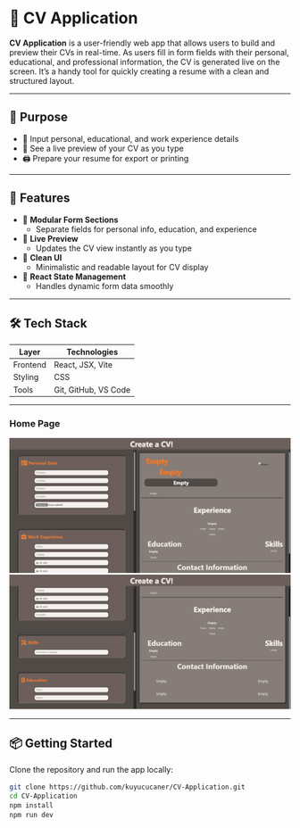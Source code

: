 # 📄 CV Application

**CV Application** is a user-friendly web app that allows users to build and preview their CVs in real-time. As users fill in form fields with their personal, educational, and professional information, the CV is generated live on the screen. It’s a handy tool for quickly creating a resume with a clean and structured layout. 

---

## 🎯 Purpose

- 👤 Input personal, educational, and work experience details
- 🧾 See a live preview of your CV as you type
- 🖨️ Prepare your resume for export or printing

---

## 🚀 Features

- 🧩 **Modular Form Sections**
  - Separate fields for personal info, education, and experience
- 🔄 **Live Preview**
  - Updates the CV view instantly as you type
- 🎨 **Clean UI**
  - Minimalistic and readable layout for CV display
- 🧠 **React State Management**
  - Handles dynamic form data smoothly

---

## 🛠️ Tech Stack

| Layer         | Technologies         |
|---------------|----------------------|
| Frontend      | React, JSX, Vite     |
| Styling       | CSS                  |
| Tools         | Git, GitHub, VS Code |

---


###  Home Page
<img src="./assets/home.png" width="600"/>

<img src="./assets/home2.png" width="600"/>

---
## 📦 Getting Started

Clone the repository and run the app locally:

```bash
git clone https://github.com/kuyucucaner/CV-Application.git
cd CV-Application
npm install
npm run dev
